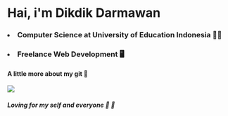 # Hai, i'm Dikdik Darmawan
### <li> Computer Science at University of Education Indonesia 👨‍🎓
### <li> Freelance Web Development  🖥️

####  A little more about my git  🦾
  <img src="https://github-readme-stats.vercel.app/api/top-langs/?username=darmawan06&layout=compact" />


  #### <i> Loving for my self and everyone  💙 💙 </i>
